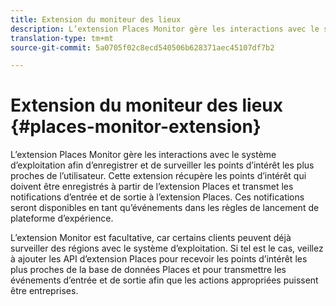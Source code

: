 ```yaml
---
title: Extension du moniteur des lieux
description: L’extension Places Monitor gère les interactions avec le système d’exploitation afin d’enregistrer et de surveiller les points d’intérêt les plus proches de l’utilisateur.
translation-type: tm+mt
source-git-commit: 5a0705f02c8ecd540506b628371aec45107df7b2

---
```



# Extension du moniteur des lieux {#places-monitor-extension}

L’extension Places Monitor gère les interactions avec le système d’exploitation afin d’enregistrer et de surveiller les points d’intérêt les plus proches de l’utilisateur. Cette extension récupère les points d’intérêt qui doivent être enregistrés à partir de l’extension Places et transmet les notifications d’entrée et de sortie à l’extension Places. Ces notifications seront disponibles en tant qu’événements dans les règles de lancement de plateforme d’expérience.

L’extension Monitor est facultative, car certains clients peuvent déjà surveiller des régions avec le système d’exploitation. Si tel est le cas, veillez à ajouter les API d’extension Places pour recevoir les points d’intérêt les plus proches de la base de données Places et pour transmettre les événements d’entrée et de sortie afin que les actions appropriées puissent être entreprises.
